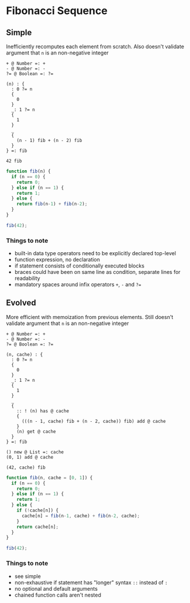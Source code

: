 # Fibonacci Sequence



## Simple

Inefficiently recomputes each element from scratch. Also doesn't validate argument that `n` is an non-negative integer

```
+ @ Number =: +
- @ Number =: -
?= @ Boolean =: ?=

(n) : {
  : 0 ?= n
  {
    0
  }
  _: 1 ?= n
  {
    1
  }
  _
  {
    (n - 1) fib + (n - 2) fib
  }
} =: fib

42 fib
```

```js
function fib(n) {
  if (n == 0) {
    return 0;
  } else if (n == 1) {
    return 1;
  } else {
    return fib(n-1) + fib(n-2);
  }
}

fib(42);
```

### Things to note

- built-in data type operators need to be explicitly declared top-level
- function expression, no declaration
- if statement consists of conditionally executed blocks
- braces could have been on same line as condition, separate lines for readability
- mandatory spaces around infix operators `+`, `-` and `?=`



## Evolved

More efficient with memoization from previous elements. Still doesn't validate argument that `n` is an non-negative integer

```
+ @ Number =: +
- @ Number =: -
?= @ Boolean =: ?=

(n, cache) : {
  : 0 ?= n
  {
    0
  }
  _: 1 ?= n
  {
    1
  }
  _
  {
    :: ! (n) has @ cache
    {
      (((n - 1, cache) fib + (n - 2, cache)) fib) add @ cache
    }
    (n) get @ cache
  }
} =: fib

() new @ List =: cache
(0, 1) add @ cache

(42, cache) fib
```

```js
function fib(n, cache = [0, 1]) {
  if (n == 0) {
    return 0;
  } else if (n == 1) {
    return 1;
  } else {
    if (!cache[n]) {
      cache[n] = fib(n-1, cache) + fib(n-2, cache);
    }
    return cache[n];
  }
}

fib(42);
```

### Things to note

- see simple
- non-exhaustive if statement has "longer" syntax `::` instead of `:`
- no optional and default arguments
- chained function calls aren't nested